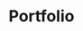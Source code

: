 ---
title: "Portfolio"
layout: portfolio
permalink: /portfolio/
collection: portfolio
entries_layout: list
classes: wide
author_profile: true
---